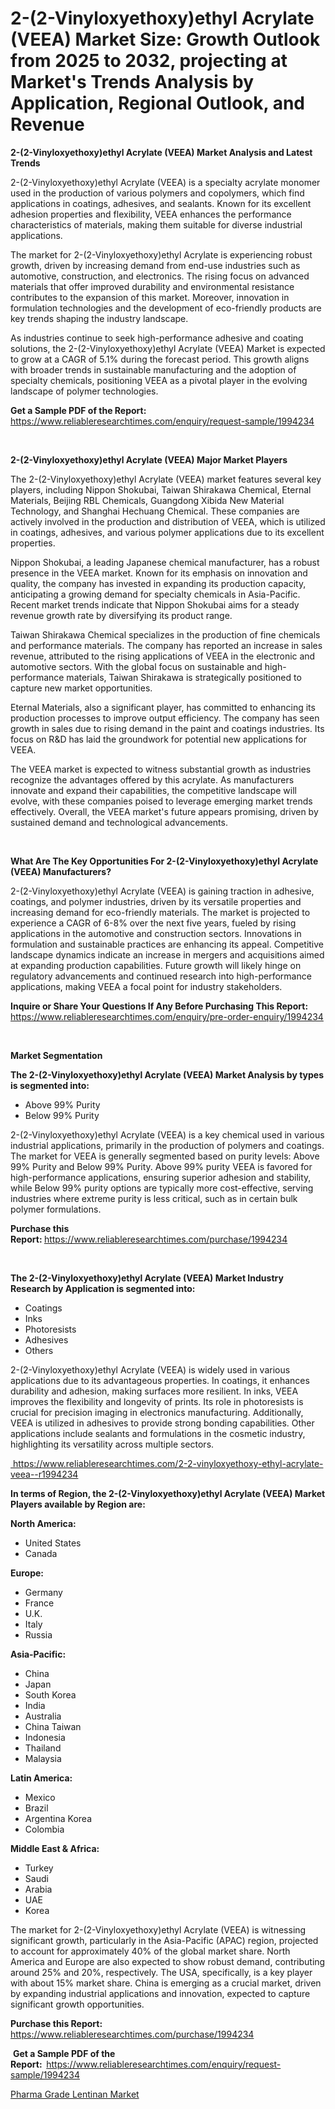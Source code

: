<p><h1>2-(2-Vinyloxyethoxy)ethyl Acrylate (VEEA) Market Size: Growth Outlook from 2025 to 2032, projecting at Market's Trends Analysis by Application, Regional Outlook, and Revenue</h1></p><p><strong>2-(2-Vinyloxyethoxy)ethyl Acrylate (VEEA) Market Analysis and Latest Trends</strong></p>
<p><p>2-(2-Vinyloxyethoxy)ethyl Acrylate (VEEA) is a specialty acrylate monomer used in the production of various polymers and copolymers, which find applications in coatings, adhesives, and sealants. Known for its excellent adhesion properties and flexibility, VEEA enhances the performance characteristics of materials, making them suitable for diverse industrial applications.</p><p>The market for 2-(2-Vinyloxyethoxy)ethyl Acrylate is experiencing robust growth, driven by increasing demand from end-use industries such as automotive, construction, and electronics. The rising focus on advanced materials that offer improved durability and environmental resistance contributes to the expansion of this market. Moreover, innovation in formulation technologies and the development of eco-friendly products are key trends shaping the industry landscape.</p><p>As industries continue to seek high-performance adhesive and coating solutions, the 2-(2-Vinyloxyethoxy)ethyl Acrylate (VEEA) Market is expected to grow at a CAGR of 5.1% during the forecast period. This growth aligns with broader trends in sustainable manufacturing and the adoption of specialty chemicals, positioning VEEA as a pivotal player in the evolving landscape of polymer technologies.</p></p>
<p><strong>Get a Sample PDF of the Report:&nbsp;</strong> <a href="https://www.reliableresearchtimes.com/enquiry/request-sample/1994234?utm_campaign=2275&utm_medium=2&utm_source=Github&utm_content=ia&utm_term=03042025&utm_id=2-2-vinyloxyethoxyethyl-acrylate-veea">https://www.reliableresearchtimes.com/enquiry/request-sample/1994234</a></p>
<p>&nbsp;</p>
<p><strong>2-(2-Vinyloxyethoxy)ethyl Acrylate (VEEA) Major Market Players</strong></p>
<p><p>The 2-(2-Vinyloxyethoxy)ethyl Acrylate (VEEA) market features several key players, including Nippon Shokubai, Taiwan Shirakawa Chemical, Eternal Materials, Beijing RBL Chemicals, Guangdong Xibida New Material Technology, and Shanghai Hechuang Chemical. These companies are actively involved in the production and distribution of VEEA, which is utilized in coatings, adhesives, and various polymer applications due to its excellent properties.</p><p>Nippon Shokubai, a leading Japanese chemical manufacturer, has a robust presence in the VEEA market. Known for its emphasis on innovation and quality, the company has invested in expanding its production capacity, anticipating a growing demand for specialty chemicals in Asia-Pacific. Recent market trends indicate that Nippon Shokubai aims for a steady revenue growth rate by diversifying its product range.</p><p>Taiwan Shirakawa Chemical specializes in the production of fine chemicals and performance materials. The company has reported an increase in sales revenue, attributed to the rising applications of VEEA in the electronic and automotive sectors. With the global focus on sustainable and high-performance materials, Taiwan Shirakawa is strategically positioned to capture new market opportunities.</p><p>Eternal Materials, also a significant player, has committed to enhancing its production processes to improve output efficiency. The company has seen growth in sales due to rising demand in the paint and coatings industries. Its focus on R&D has laid the groundwork for potential new applications for VEEA.</p><p>The VEEA market is expected to witness substantial growth as industries recognize the advantages offered by this acrylate. As manufacturers innovate and expand their capabilities, the competitive landscape will evolve, with these companies poised to leverage emerging market trends effectively. Overall, the VEEA market's future appears promising, driven by sustained demand and technological advancements.</p></p>
<p>&nbsp;</p>
<p><strong>What Are The Key Opportunities For 2-(2-Vinyloxyethoxy)ethyl Acrylate (VEEA) Manufacturers?</strong></p>
<p><p>2-(2-Vinyloxyethoxy)ethyl Acrylate (VEEA) is gaining traction in adhesive, coatings, and polymer industries, driven by its versatile properties and increasing demand for eco-friendly materials. The market is projected to experience a CAGR of 6-8% over the next five years, fueled by rising applications in the automotive and construction sectors. Innovations in formulation and sustainable practices are enhancing its appeal. Competitive landscape dynamics indicate an increase in mergers and acquisitions aimed at expanding production capabilities. Future growth will likely hinge on regulatory advancements and continued research into high-performance applications, making VEEA a focal point for industry stakeholders.</p></p>
<p><strong>Inquire or Share Your Questions If Any Before Purchasing This Report:</strong> <a href="https://www.reliableresearchtimes.com/enquiry/pre-order-enquiry/1994234?utm_campaign=2275&utm_medium=2&utm_source=Github&utm_content=ia&utm_term=03042025&utm_id=2-2-vinyloxyethoxyethyl-acrylate-veea">https://www.reliableresearchtimes.com/enquiry/pre-order-enquiry/1994234</a></p>
<p>&nbsp;</p>
<p><strong>Market Segmentation</strong></p>
<p><strong>The 2-(2-Vinyloxyethoxy)ethyl Acrylate (VEEA) Market Analysis by types is segmented into:</strong></p>
<p><ul><li>Above 99% Purity</li><li>Below 99% Purity</li></ul></p>
<p><p>2-(2-Vinyloxyethoxy)ethyl Acrylate (VEEA) is a key chemical used in various industrial applications, primarily in the production of polymers and coatings. The market for VEEA is generally segmented based on purity levels: Above 99% Purity and Below 99% Purity. Above 99% purity VEEA is favored for high-performance applications, ensuring superior adhesion and stability, while Below 99% purity options are typically more cost-effective, serving industries where extreme purity is less critical, such as in certain bulk polymer formulations.</p></p>
<p><strong>Purchase this Report:&nbsp;</strong><a href="https://www.reliableresearchtimes.com/purchase/1994234?utm_campaign=2275&utm_medium=2&utm_source=Github&utm_content=ia&utm_term=03042025&utm_id=2-2-vinyloxyethoxyethyl-acrylate-veea">https://www.reliableresearchtimes.com/purchase/1994234</a></p>
<p>&nbsp;</p>
<p><strong>The 2-(2-Vinyloxyethoxy)ethyl Acrylate (VEEA) Market Industry Research by Application is segmented into:</strong></p>
<p><ul><li>Coatings</li><li>Inks</li><li>Photoresists</li><li>Adhesives</li><li>Others</li></ul></p>
<p><p>2-(2-Vinyloxyethoxy)ethyl Acrylate (VEEA) is widely used in various applications due to its advantageous properties. In coatings, it enhances durability and adhesion, making surfaces more resilient. In inks, VEEA improves the flexibility and longevity of prints. Its role in photoresists is crucial for precision imaging in electronics manufacturing. Additionally, VEEA is utilized in adhesives to provide strong bonding capabilities. Other applications include sealants and formulations in the cosmetic industry, highlighting its versatility across multiple sectors.</p></p>
<p><a href="https://www.reliableresearchtimes.com/2-2-vinyloxyethoxy-ethyl-acrylate-veea--r1994234?utm_campaign=2275&utm_medium=2&utm_source=Github&utm_content=ia&utm_term=03042025&utm_id=2-2-vinyloxyethoxyethyl-acrylate-veea">&nbsp;https://www.reliableresearchtimes.com/2-2-vinyloxyethoxy-ethyl-acrylate-veea--r1994234</a></p>
<p><strong>In terms of Region, the 2-(2-Vinyloxyethoxy)ethyl Acrylate (VEEA) Market Players available by Region are:</strong></p>
<p>
    <p> <strong> North America: </strong>
        <ul>
            <li>United States</li>
            <li>Canada</li>
        </ul>
        </p> 
    <p> <strong> Europe: </strong>
        <ul>
            <li>Germany</li>
            <li>France</li>
            <li>U.K.</li>
            <li>Italy</li>
            <li>Russia</li>
        </ul>
        </p> 
    <p> <strong> Asia-Pacific: </strong>
        <ul>
            <li>China</li>
            <li>Japan</li>
            <li>South Korea</li>
            <li>India</li>
            <li>Australia</li>
            <li>China Taiwan</li>
            <li>Indonesia</li>
            <li>Thailand</li>
            <li>Malaysia</li>
        </ul>
        </p> 
    <p> <strong> Latin America: </strong>
        <ul>
            <li>Mexico</li>
            <li>Brazil</li>
            <li>Argentina Korea</li>
            <li>Colombia</li>
        </ul>
        </p> 
    <p> <strong> Middle East & Africa: </strong>
        <ul>
            <li>Turkey</li>
            <li>Saudi</li>
            <li>Arabia</li>
            <li>UAE</li>
            <li>Korea</li>
        </ul>
    </p>
    </p>
<p><p>The market for 2-(2-Vinyloxyethoxy)ethyl Acrylate (VEEA) is witnessing significant growth, particularly in the Asia-Pacific (APAC) region, projected to account for approximately 40% of the global market share. North America and Europe are also expected to show robust demand, contributing around 25% and 20%, respectively. The USA, specifically, is a key player with about 15% market share. China is emerging as a crucial market, driven by expanding industrial applications and innovation, expected to capture significant growth opportunities.</p></p>
<p><strong>Purchase this Report: </strong><a href="https://www.reliableresearchtimes.com/purchase/1994234?utm_campaign=2275&utm_medium=2&utm_source=Github&utm_content=ia&utm_term=03042025&utm_id=2-2-vinyloxyethoxyethyl-acrylate-veea">https://www.reliableresearchtimes.com/purchase/1994234</a></p>
<p>&nbsp;<strong>Get a Sample PDF of the Report:&nbsp;&nbsp;</strong><a href="https://www.reliableresearchtimes.com/enquiry/request-sample/1994234?utm_campaign=2275&utm_medium=2&utm_source=Github&utm_content=ia&utm_term=03042025&utm_id=2-2-vinyloxyethoxyethyl-acrylate-veea">https://www.reliableresearchtimes.com/enquiry/request-sample/1994234</a></p>
<p><strong></strong></p>
<p><p><a href="https://github.com/DianaWilson796/Market-Research-Report-List-2/blob/main/pharma-grade-lentinan-market.md?utm_campaign=2275&utm_medium=2&utm_source=Github&utm_content=ia&utm_term=03042025&utm_id=2-2-vinyloxyethoxyethyl-acrylate-veea">Pharma Grade Lentinan Market</a></p></p>